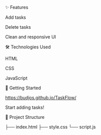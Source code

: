 ✨ Features

Add tasks

Delete tasks

Clean and responsive UI

🛠️ Technologies Used

HTML

CSS

JavaScript

🚀 Getting Started

https://budjos.github.io/TaskFlow/

Start adding tasks!

📁 Project Structure

├── index.html
├── style.css
└── script.js
